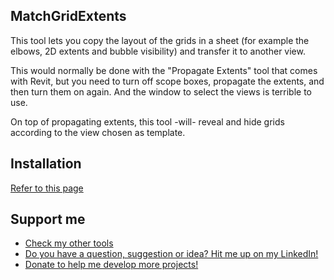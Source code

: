 ## MatchGridExtents

This tool lets you copy the layout of the grids in a sheet (for example the elbows, 2D extents and bubble visibility) and transfer it to another view.

This would normally be done with the "Propagate Extents" tool that comes with Revit, but you need to turn off scope boxes, propagate the extents, and then turn them on again. And the window to select the views is terrible to use.

On top of propagating extents, this tool -will- reveal and hide grids according to the view chosen as template.

## Installation

[Refer to this page](https://github.com/GastonBC/GasTools/wiki/How-to-install-an-addin)

## Support me

 - [Check my other tools](https://github.com/GastonBC/GasTools/wiki)
 - [Do you have a question, suggestion or idea? Hit me up on my LinkedIn!](https://www.linkedin.com/in/gastonbc/)
 - [Donate to help me develop more projects!](https://www.paypal.com/donate/?hosted_button_id=9UY2TS7VVSRSJ)

